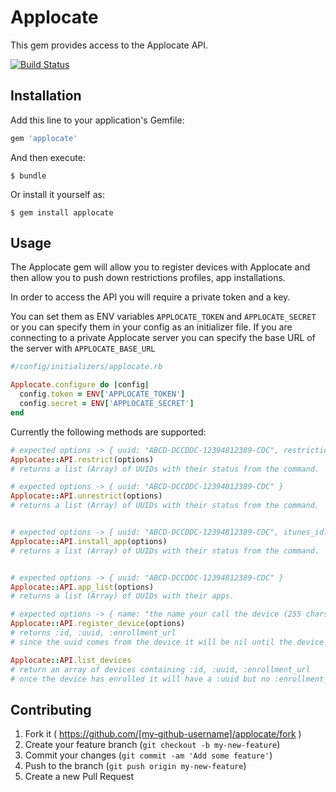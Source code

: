 # Applocate

This gem provides access to the Applocate API.

[![Build Status](https://travis-ci.org/aai/applocate.svg?branch=master)](https://travis-ci.org/aai/applocate)

## Installation

Add this line to your application's Gemfile:

```ruby
gem 'applocate'
```

And then execute:

    $ bundle

Or install it yourself as:

    $ gem install applocate

## Usage

The Applocate gem will allow you to register devices with Applocate and then allow you to
push down restrictions profiles, app installations.

In order to access the API you will require a private token and a key.

You can set them as ENV variables ```APPLOCATE_TOKEN``` and ```APPLOCATE_SECRET``` or you can specify them in your
config as an initializer file. If you are connecting to a private Applocate server you can specify the base URL of
the server with ```APPLOCATE_BASE_URL```

```ruby
#/config/initializers/applocate.rb

Applocate.configure do |config|
  config.token = ENV['APPLOCATE_TOKEN']
  config.secret = ENV['APPLOCATE_SECRET']
end
```

Currently the following methods are supported:

```ruby
# expected options -> { uuid: "ABCD-DCCDDC-12394812389-CDC", restrictions: {"allowSafari" => false} }
Applocate::API.restrict(options)
# returns a list (Array) of UUIDs with their status from the command.

# expected options -> { uuid: "ABCD-DCCDDC-12394812389-CDC" }
Applocate::API.unrestrict(options)
# returns a list (Array) of UUIDs with their status from the command.


# expected options -> { uuid: "ABCD-DCCDDC-12394812389-CDC", itunes_id: "003274092" }
Applocate::API.install_app(options)
# returns a list (Array) of UUIDs with their status from the command.


# expected options -> { uuid: "ABCD-DCCDDC-12394812389-CDC" }
Applocate::API.app_list(options)
# returns a list (Array) of UUIDs with their apps.

# expected options -> { name: "the name your call the device (255 chars)", identifier: "INTERNAL_CORP_ID_UPTO_255CHAR" }
Applocate::API.register_device(options)
# returns :id, :uuid, :enrollment_url
# since the uuid comes from the device it will be nil until the device enrolls

Applocate::API.list_devices
# return an array of devices containing :id, :uuid, :enrollment_url
# once the device has enrolled it will have a :uuid but no :enrollment_url

```

## Contributing

1. Fork it ( https://github.com/[my-github-username]/applocate/fork )
2. Create your feature branch (`git checkout -b my-new-feature`)
3. Commit your changes (`git commit -am 'Add some feature'`)
4. Push to the branch (`git push origin my-new-feature`)
5. Create a new Pull Request

